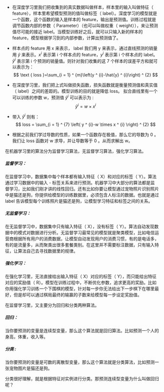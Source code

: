 - 在深度学习里我们把收集到的真实数据叫做样本，样本里的输入叫做特征（ feature），样本里希望模型预测的值叫做标签（ label）。深度学习的模型就是一个函数，这个函数的输入是样本的 feature，输出是预测值。训练过程就是调节函数内部的参数（ Parameter）（也可以叫做权重（ weight）），来让预测值尽可能的接近 label。当模型训练好之后，就可以只输入新的样本的 feature，模型根据学习到的内部参数，计算出预测值了。

- 样本点的 feature 用 x 来表示， label 我们用 y 来表示，通过直线预测的销量用 $\hat{y}$ 来表示。$x ^ {i}$ 表示第 i 个样本点的 feature，$y ^ {i}$ 表示第 i 个样本点的 label。$\hat{y} ^ {i}$ 表示第 i 个预测的销量值。则针对我们收集的这 7 个样本的误差平方和就可以表示为：
$$
\text { loss }=\sum_{i = 1} ^ {m}\left(y ^ {i}-\hat{y} ^ {i}\right) ^ {2}
$$

- 在深度学习里，我们把上式叫做损失函数，损失函数就是衡量预测值和真实值（ label）之间的差距的。模型训练的目的就是降低 loss。 拟合直线里有一个可以训练的参数 w，预测值 $\hat{y} ^ {i}$ 可以表示为 :
$$
\hat{y} ^ {i}= w \times x ^ {i}
$$

- 带入 $\hat{y} ^ {i}$ 则有：
$$
loss = \sum_{i = 1} ^ {7} \left( y ^ {i}-w \times x ^ {i} \right) ^ {2}
$$

- 根据之前我们学过导数的性质，如果一个函数存在极值，那么它的导数为 0 。我们让 loss 函数对 w 求导，并让导数等于 0 。从而求解出 w。

在机器学习里的算法分为监督学习算法，无监督学习算法，强化学习算法。
##### 监督学习：
在监督学习中，数据集中每个样本都有输入特征（ X）和对应的标签（ Y）。算法通过学习数据中的输入 - 标签关系来进行预测。机器学习中大部分的算法都是监督学习，比如我们刚才讲的线性回归。还有比如你要让模型通过宠物照片识别照片中是猫还是狗，你提供给模型的训练数据里，必须包含人标注的数据。也就是通过 label 告诉模型每个训练照片是猫还是狗，让模型学习特征和标签之间的关系。
##### 无监督学习：
在无监督学习中，数据集中只有输入特征（ X），没有标签（ Y）。算法自动发现数据中的模式对数据进行分析。无监督学习最常见的模型就是聚类模型，比如电信运营商根据所有用户的消费数据，让模型自动发现用户的消费习惯，有的是电话多，有的是流量多，从而聚类出很多套餐类别。在这里并不需要标注数据，只有输入特征，让算法自己去寻找数据里的规律。
##### 强化学习：
在强化学习里，无法直接给出输入特征（ X）对应的标签（ Y），而只能给出特征对应的奖励值（ R）。模型在训练过程中，不断优化参数，追求更高的奖励。比如你用强化学习训练一个下围棋的模型，针对每一步你无法给出下一步棋下在哪里最好，但是却可以通过棋局最终的输赢的子数来给模型每一步设定奖励值。

在监督学习里，又主要分为回归和分类两种算法。
##### 回归：
当你要预测的变量是连续型变量，那么这个算法就是回归算法。比如预测一个人的身高，体重，收入等。
##### 分类 :
当你要预测的变量是可数的离散型变量，那么这个算法就是分类算法，比如预测一张宠物图片是猫还是狗。

分类很好理解，就是根据特征对实例进行分类。那预测连续型变量为什么叫做回归呢？